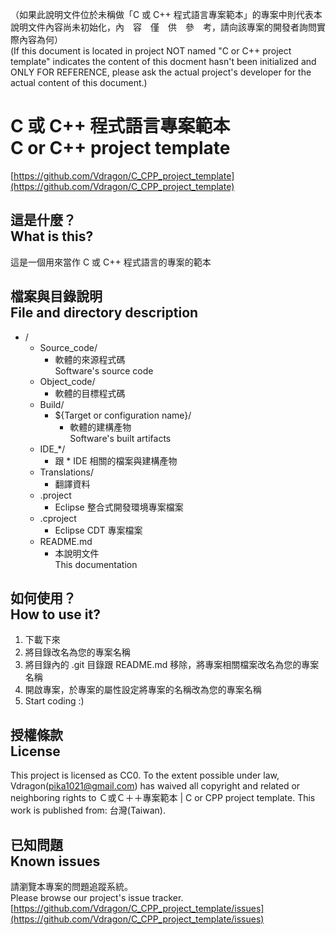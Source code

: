 （如果此說明文件位於未稱做「C 或 C++ 程式語言專案範本」的專案中則代表本說明文件內容尚未初始化，內　容　僅　供　參　考，請向該專案的開發者詢問實際內容為何）  
(If this document is located in project NOT named "C or C++ project template" indicates the content of this docment hasn't been initialized and ONLY FOR REFERENCE, please ask the actual project's developer for the actual content of this document.)

# C 或 C++ 程式語言專案範本<br />C or C++ project template
[https://github.com/Vdragon/C_CPP_project_template](https://github.com/Vdragon/C_CPP_project_template)

## 這是什麼？<br />What is this?
這是一個用來當作 C 或 C++ 程式語言的專案的範本

## 檔案與目錄說明<br />File and directory description
* /
    * Source_code/
        * 軟體的來源程式碼  
          Software's source code
    * Object_code/
        * 軟體的目標程式碼
    * Build/
        * ${Target or configuration name}/
            * 軟體的建構產物  
              Software's built artifacts
    * IDE_*/
        * 跟 * IDE 相關的檔案與建構產物
    * Translations/
        * 翻譯資料
    * .project
        * Eclipse 整合式開發環境專案檔案
    * .cproject
        * Eclipse CDT 專案檔案
    * README.md
        * 本說明文件  
          This documentation

## 如何使用？<br />How to use it?
1. 下載下來
2. 將目錄改名為您的專案名稱
3. 將目錄內的 .git 目錄跟 README.md 移除，將專案相關檔案改名為您的專案名稱
4. 開啟專案，於專案的屬性設定將專案的名稱改為您的專案名稱
5. Start coding :)

## 授權條款<br />License
This project is licensed as CC0.
To the extent possible under law, Vdragon(pika1021@gmail.com) has waived all copyright and related or neighboring rights to Ｃ或Ｃ＋＋專案範本 | C or CPP project template. This work is published from: 台灣(Taiwan). 

## 已知問題<br />Known issues
請瀏覽本專案的問題追蹤系統。  
Please browse our project's issue tracker.  
[https://github.com/Vdragon/C_CPP_project_template/issues](https://github.com/Vdragon/C_CPP_project_template/issues)